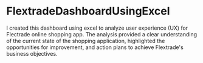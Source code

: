 # FlextradeDashboardUsingExcel
I created this dashboard using excel to analyze user experience (UX) for Flectrade online shopping app. The analysis provided  a clear understanding of the current state of the shopping application, highlighted the opportunities for improvement, and action plans to achieve Flextrade's business objectives.
